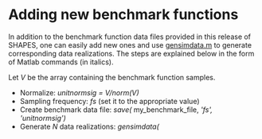 # Adding new benchmark functions
In addition to the benchmark function data files provided in this release of SHAPES, one can easily add new ones and use
[gensimdata.m](./DATA/gensimdata.m) to generate corresponding data realizations. The steps are explained below in 
the form of Matlab commands (in italics).

Let *V* be the array containing the benchmark function samples.
- Normalize: *unitnormsig = V/norm(V)*
- Sampling frequency: *fs* (set it to the appropriate value)
- Create benchmark data file: *save(* my_benchmark_file, *'fs', 'unitnormsig')*
- Generate *N* data realizations: *gensimdata(*
